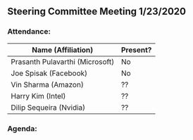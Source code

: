 ## Steering Committee Meeting 1/23/2020

### Attendance:

| Name (Affiliation) | Present? |
| ------------------------------- | --- |
| Prasanth Pulavarthi (Microsoft) | No |
| Joe Spisak (Facebook)           | No |
| Vin Sharma (Amazon)             | ?? | 
| Harry Kim (Intel)               | ?? |
| Dilip Sequeira (Nvidia)         | ?? |

### Agenda:
